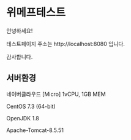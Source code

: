 # 위메프테스트

안녕하세요!

테스트페이지 주소는 http://localhost:8080 입니다.

감사합니다.

## 서버환경

네이버클라우드 [Micro] 1vCPU, 1GB MEM

CentOS 7.3 (64-bit)

OpenJDK 1.8

Apache-Tomcat-8.5.51
